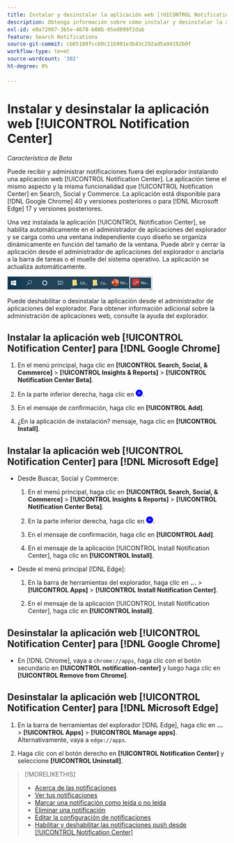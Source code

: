 ```yaml
---
title: Instalar y desinstalar la aplicación web [!UICONTROL Notification Center]
description: Obtenga información sobre cómo instalar y desinstalar la aplicación web [!UICONTROL Notification Center].
exl-id: e0a72907-3b5e-4678-b08b-95ed099f2dab
feature: Search Notifications
source-git-commit: cb65108fcc60c11b901e3b43c292ad5a94192b9f
workflow-type: tm+mt
source-wordcount: '302'
ht-degree: 0%

---
```


# Instalar y desinstalar la aplicación web [!UICONTROL Notification Center]

*Característica de Beta*

Puede recibir y administrar notificaciones fuera del explorador instalando una aplicación web [!UICONTROL Notification Center]. La aplicación tiene el mismo aspecto y la misma funcionalidad que [!UICONTROL Notification Center] en Search, Social y Commerce. La aplicación está disponible para [!DNL Google Chrome] 40 y versiones posteriores o para [!DNL Microsoft Edge] 17 y versiones posteriores.

Una vez instalada la aplicación [!UICONTROL Notification Center], se habilita automáticamente en el administrador de aplicaciones del explorador y se carga como una ventana independiente cuyo diseño se organiza dinámicamente en función del tamaño de la ventana. Puede abrir y cerrar la aplicación desde el administrador de aplicaciones del explorador o anclarla a la barra de tareas o el muelle del sistema operativo. La aplicación se actualiza automáticamente.

![icono del Centro de notificaciones en la barra de tareas de Microsoft Windows](/help/search-social-commerce/assets/windows-taskbar.png "icono del Centro de notificaciones en la barra de tareas de Microsoft Windows")

Puede deshabilitar o desinstalar la aplicación desde el administrador de aplicaciones del explorador. Para obtener información adicional sobre la administración de aplicaciones web, consulte la ayuda del explorador.

## Instalar la aplicación web [!UICONTROL Notification Center] para [!DNL Google Chrome]

1. En el menú principal, haga clic en **[!UICONTROL Search, Social, & Commerce]** > **[!UICONTROL Insights & Reports]** > **[!UICONTROL Notification Center Beta]**.

1. En la parte inferior derecha, haga clic en ![Instalar aplicación web del Centro de notificaciones](/help/search-social-commerce/assets/notifications-install-app.png "Instalar aplicación web del Centro de notificaciones").

1. En el mensaje de confirmación, haga clic en **[!UICONTROL Add]**.

1. ¿En la aplicación de instalación? mensaje, haga clic en **[!UICONTROL Install]**.

## Instalar la aplicación web [!UICONTROL Notification Center] para [!DNL Microsoft Edge]

* Desde Buscar, Social y Commerce:

   1. En el menú principal, haga clic en **[!UICONTROL Search, Social, & Commerce]** > **[!UICONTROL Insights & Reports]** > **[!UICONTROL Notification Center Beta]**.

   1. En la parte inferior derecha, haga clic en ![Instalar aplicación web del Centro de notificaciones](/help/search-social-commerce/assets/notifications-install-app.png "Instalar aplicación web del Centro de notificaciones").

   1. En el mensaje de confirmación, haga clic en **[!UICONTROL Add]**.

   1. En el mensaje de la aplicación [!UICONTROL Install Notification Center], haga clic en **[!UICONTROL Install]**.

* Desde el menú principal [!DNL Edge]:

   1. En la barra de herramientas del explorador, haga clic en **...** > **[!UICONTROL Apps]** > **[!UICONTROL Install Notification Center]**.

   1. En el mensaje de la aplicación [!UICONTROL Install Notification Center], haga clic en **[!UICONTROL Install]**.

## Desinstalar la aplicación web [!UICONTROL Notification Center] para [!DNL Google Chrome]

* En [!DNL Chrome], vaya a `chrome://apps`, haga clic con el botón secundario en **[!UICONTROL notification-center]** y luego haga clic en **[!UICONTROL Remove from Chrome]**.

## Desinstalar la aplicación web [!UICONTROL Notification Center] para [!DNL Microsoft Edge]

1. En la barra de herramientas del explorador [!DNL Edge], haga clic en **...** > **[!UICONTROL Apps]** > **[!UICONTROL Manage apps]**. Alternativamente, vaya a `edge://apps`.

1. Haga clic con el botón derecho en **[!UICONTROL Notification Center]** y seleccione **[!UICONTROL Uninstall]**.

>[!MORELIKETHIS]
>
>* [Acerca de las notificaciones](/help/search-social-commerce/notifications/notification-about.md)
>* [Ver tus notificaciones](notification-view.md)
>* [Marcar una notificación como leída o no leída](notification-mark-read-unread.md)
>* [Eliminar una notificación](notification-delete.md)
>* [Editar la configuración de notificaciones](notification-edit.md)
>* [Habilitar y deshabilitar las notificaciones push desde [!UICONTROL Notification Center]](notifications-push-enable-disable.md)

